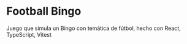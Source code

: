 # Football Bingo

Juego que simula un Bingo con temática de fútbol, hecho con React, TypeScript, Vitest
